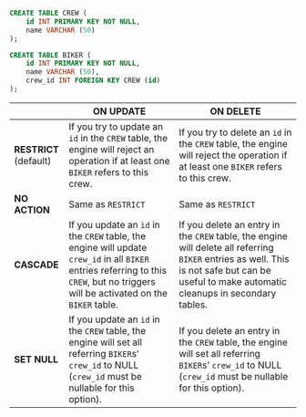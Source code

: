```sql
CREATE TABLE CREW (
 	id INT PRIMARY KEY NOT NULL,
 	name VARCHAR (50)
);

CREATE TABLE BIKER (
 	id INT PRIMARY KEY NOT NULL,
 	name VARCHAR (50),
 	crew_id INT FOREIGN KEY CREW (id)
);
```

|                           | ON UPDATE                                                                                                                                                                             | ON DELETE                                                                                                                                                                                    |
| ------------------------- | ------------------------------------------------------------------------------------------------------------------------------------------------------------------------------------- | -------------------------------------------------------------------------------------------------------------------------------------------------------------------------------------------- |
| **RESTRICT**<br>(default) | If you try to update an `id` in the `CREW` table, the engine will reject an operation if at least one `BIKER` refers to this crew.                                                    | If you try to delete an `id` in the `CREW` table, the engine will reject the operation if at least one `BIKER` refers to this crew.                                                          |
| **NO ACTION**             | Same as `RESTRICT`                                                                                                                                                                    | Same as `RESTRICT`                                                                                                                                                                           |
| **CASCADE**               | If you update an `id` in the `CREW`  table, the engine will update `crew_id` in all `BIKER` entries referring to this `CREW`, but no triggers will be activated on the `BIKER` table. | If you delete an entry in the `CREW` table, the engine will delete all referring `BIKER` entries as well. This is not safe but can be useful to make automatic cleanups in secondary tables. |
| **SET NULL**              | If you update an `id` in the `CREW` table, the engine will set all referring `BIKER`s’ `crew_id` to NULL (`crew_id` must be nullable for this option).                                | If you delete an entry in the `CREW` table, the engine will set all referring `BIKER`s’ `crew_id` to NULL (`crew_id` must be nullable for this option).                                      |
